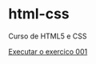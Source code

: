 # html-css
 Curso de HTML5 e CSS

<a href="https://ViniciusNNascimento.github.io/html-css/exercicios/ex001/index.html">Executar o exercico 001</a>